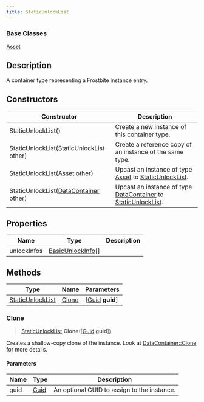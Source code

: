 ```yaml
---
title: StaticUnlockList
---
```

### Base Classes

[Asset](/vext/ref/fb/asset/)

## Description

A container type representing a Frostbite instance entry.

## Constructors

| Constructor                                                                 | Description                                                                                                             |
| --------------------------------------------------------------------------- | ----------------------------------------------------------------------------------------------------------------------- |
| StaticUnlockList()                                                          | Create a new instance of this container type.                                                                           |
| StaticUnlockList(StaticUnlockList other)                                    | Create a reference copy of an instance of the same type.                                                                |
| StaticUnlockList([Asset](/vext/ref/fb/asset/) other)                                      | Upcast an instance of type [Asset](/vext/ref/fb/asset/) to [StaticUnlockList](/vext/ref/fb/staticunlocklist/).                                      |
| StaticUnlockList([DataContainer](/vext/ref/shared/class/datacontainer) other) | Upcast an instance of type [DataContainer](/vext/ref/shared/class/datacontainer) to [StaticUnlockList](/vext/ref/fb/staticunlocklist/). |

## Properties

| Name        | Type                                   | Description |
| ----------- | -------------------------------------- | ----------- |
| unlockInfos | [BasicUnlockInfo](/vext/ref/fb/basicunlockinfo/)\[\] |             |

## Methods

| Type                                 | Name            | Parameters                                     |
| ------------------------------------ | --------------- | ---------------------------------------------- |
| [StaticUnlockList](/vext/ref/fb/staticunlocklist/) | [Clone](#clone) | \[[Guid](/vext/ref/shared/class/guid) **guid**\] |

### Clone

> [StaticUnlockList](/vext/ref/fb/staticunlocklist/) **Clone**(\[[Guid](/vext/ref/shared/class/guid) **guid**\])

Creates a shallow-copy clone of the instance. Look at [DataContainer::Clone](/vext/ref/shared/class/datacontainer#clone) for more details.

#### Parameters

| Name | Type         | Description                                 |
| ---- | ------------ | ------------------------------------------- |
| guid | [Guid](/vext/ref/shared/class/guid/) | An optional GUID to assign to the instance. |
